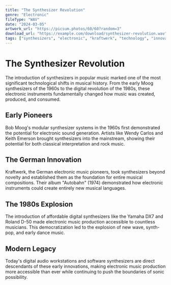 ```yaml
---
title: "The Synthesizer Revolution"
genre: "Electronic"
fileType: "WAV"
date: "2024-03-05"
artwork_url: "https://picsum.photos/60/60?random=3"
download_url: "https://example.com/download/synthesizer-revolution.wav"
tags: ["synthesizers", "electronic", "kraftwerk", "technology", "innovation"]
---
```


# The Synthesizer Revolution

The introduction of synthesizers in popular music marked one of the most significant technological shifts in musical history. From the early Moog synthesizers of the 1960s to the digital revolution of the 1980s, these electronic instruments fundamentally changed how music was created, produced, and consumed.

## Early Pioneers

Bob Moog's modular synthesizer systems in the 1960s first demonstrated the potential for electronic sound generation. Artists like Wendy Carlos and Keith Emerson brought synthesizers into the mainstream, showing their potential for both classical interpretation and rock music.

## The German Innovation

Kraftwerk, the German electronic music pioneers, took synthesizers beyond novelty and established them as the foundation for entire musical compositions. Their album "Autobahn" (1974) demonstrated how electronic instruments could create entirely new musical languages.

## The 1980s Explosion

The introduction of affordable digital synthesizers like the Yamaha DX7 and Roland D-50 made electronic music production accessible to countless musicians. This democratization led to the explosion of new wave, synth-pop, and early dance music.

## Modern Legacy

Today's digital audio workstations and software synthesizers are direct descendants of these early innovations, making electronic music production more accessible than ever while continuing to push the boundaries of sonic possibility.